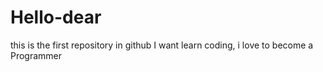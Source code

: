 # Hello-dear
this is the first repository in github
I want learn coding, i love to become a Programmer
